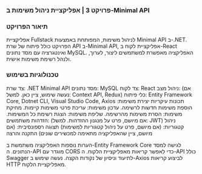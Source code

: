 ### פרויקט 3 | אפליקציית ניהול משימות ב-Minimal API
### תיאור הפרויקט
אפליקציית Fullstack לניהול משימות, המפותחת באמצעות Minimal API ב-.NET. הפרויקט כולל פיתוח של שרת API ב-Minimal API, אפליקציית לקוח ב-React ואינטגרציה עם מסד נתונים MySQL. האפליקציה מאפשרת למשתמשים ליצור, לערוך, ולנהל רשימת משימות אישית.

### טכנולוגיות בשימוש
צד שרת: .NET Minimal API
מסד נתונים: MySQL
צד לקוח: React
ניהול מצב: (אם נעשה שימוש, ציין כאן. למשל: Context API, Redux)
כלי פיתוח: Entity Framework Core, Dotnet CLI, Visual Studio Code, Axios
תכונות עיקריות
יצירת משימות: הוספת משימות חדשות לרשימה.
עדכון משימות: עריכת פרטי משימות קיימות.
מחיקת משימות: הסרת משימות מהרשימה.
שליפת משימות: הצגת רשימת כל המשימות.
הזדהות משתמשים: (אם מיושם, פרט על מנגנון ההזדהות. למשל: JWT)
ניהול קטגוריות: (אם מיושם, פרט על ניהול קטגוריות למשימות)
תצוגה רספונסיבית: (אם מיושם, ציין שהאפליקציה מתאימה למכשירים שונים)
התקנה והרצה

הערות נוספות
האפליקציה משתמשת ב-Entity Framework Core לגישה למסד הנתונים.
ה-API מוגדר עם CORS כדי לאפשר קריאות מאפליקציית הלקוח.
ה-API כולל Swagger לתיעוד וניסיון של נקודות הקצה.
נעשה שימוש ב-Axios לביצוע קריאות HTTP מאפליקציית הלקוח.
